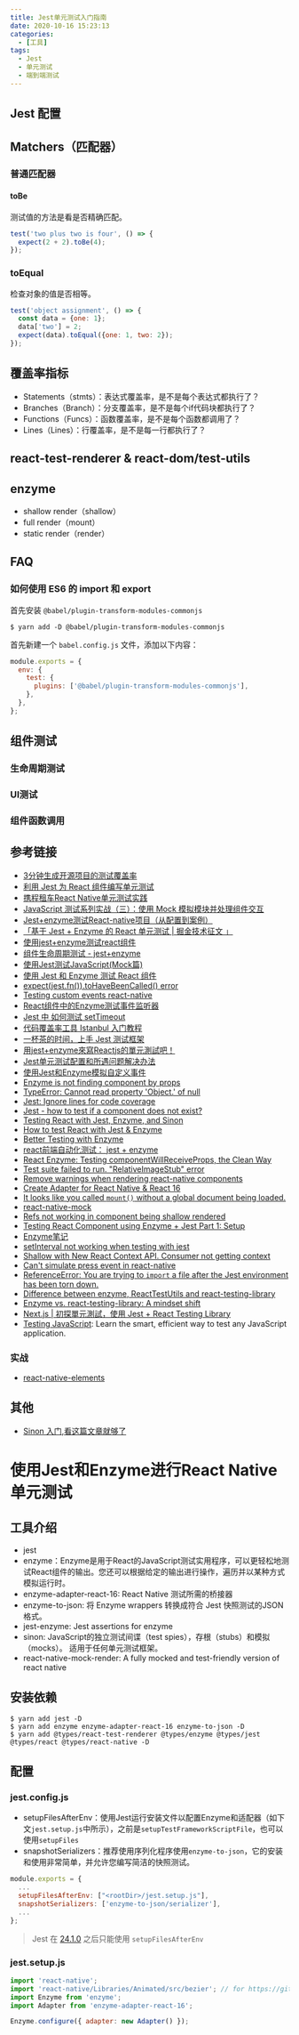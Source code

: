 ```yaml
---
title: Jest单元测试入门指南
date: 2020-10-16 15:23:13
categories:
  - [工具]
tags:
  - Jest
  - 单元测试
  - 端到端测试
---
```


<!--more-->

## Jest 配置

## Matchers（匹配器）

### 普通匹配器

#### toBe

测试值的方法是看是否精确匹配。

```js
test('two plus two is four', () => {
  expect(2 + 2).toBe(4);
});
```

### toEqual 

检查对象的值是否相等。

```js
test('object assignment', () => {
  const data = {one: 1};
  data['two'] = 2;
  expect(data).toEqual({one: 1, two: 2});
});
```

## 覆盖率指标

- Statements（stmts）：表达式覆盖率，是不是每个表达式都执行了？
- Branches（Branch）：分支覆盖率，是不是每个if代码块都执行了？
- Functions（Funcs）：函数覆盖率，是不是每个函数都调用了？
- Lines（Lines）：行覆盖率，是不是每一行都执行了？

## react-test-renderer & react-dom/test-utils

## enzyme

- shallow render（shallow）
- full render（mount）
- static render（render）

## FAQ

### 如何使用 ES6 的 import 和 export

首先安装 `@babel/plugin-transform-modules-commonjs`

```shell
$ yarn add -D @babel/plugin-transform-modules-commonjs
```

首先新建一个 `babel.config.js` 文件，添加以下内容：

```js
module.exports = {
  env: {
    test: {
      plugins: ['@babel/plugin-transform-modules-commonjs'],
    },
  },
};
```

## 组件测试

### 生命周期测试

### UI测试

### 组件函数调用

## 参考链接

- [3分钟生成开源项目的测试覆盖率](https://zhuanlan.zhihu.com/p/54958391)
- [利用 Jest 为 React 组件编写单元测试](https://loveky.github.io/2018/06/05/unit-testing-react-component-with-jest/)
- [携程租车React Native单元测试实践](https://cloud.tencent.com/developer/news/578421)
- [JavaScript 测试系列实战（三）：使用 Mock 模拟模块并处理组件交互](https://my.oschina.net/u/4088983/blog/4544477)
- [Jest+enzyme测试React-native项目（从配置到案例）](https://juejin.im/post/6844903929998737416)
- [「基于 Jest + Enzyme 的 React 单元测试 | 掘金技术征文 」](https://juejin.im/post/6844903476061814797)
- [使用jest+enzyme测试react组件](https://github.com/frontend9/fe9-library/issues/244)
- [组件生命周期测试 - jest+enzyme](http://echizen.github.io/tech/2017/04-24-component-lifycycle-test)
- [使用Jest测试JavaScript(Mock篇)](https://zhuanlan.zhihu.com/p/47009664)
- [使用 Jest 和 Enzyme 测试 React 组件](https://juejin.im/post/6844903828228161544)
- [expect(jest.fn()).toHaveBeenCalled() error](https://stackoverflow.com/questions/45182959/expectjest-fn-tohavebeencalled-error)
- [Testing custom events react-native](https://stackoverrun.com/cn/q/12348569)
- [React组件中的Enzyme测试事件监听器](https://xbuba.com/questions/52279478)
- [Jest 中 如何测试 setTimeout](https://yes-1-am.gitbook.io/blog/ce-shi/jest-zhong-ru-he-ce-shi-settimeout)
- [代码覆盖率工具 Istanbul 入门教程](https://www.ruanyifeng.com/blog/2015/06/istanbul.html)
- [一杯茶的时间，上手 Jest 测试框架](https://tuture.co/2020/04/04/9e7496d/)
- [用jest+enzyme來寫Reactjs的單元測試吧！](https://github.com/Hsueh-Jen/blog/issues/1)
- [Jest单元测试配置和所遇问题解决办法](https://github.com/yinxin630/blog/issues/22)
- [使用Jest和Enzyme模拟自定义事件](https://www.thinbug.com/q/49772497)
- [Enzyme is not finding component by props](https://stackoverflow.com/questions/40776121/enzyme-is-not-finding-component-by-props)
- [TypeError: Cannot read property 'Object.<anonymous>' of null](https://github.com/facebook/jest/issues/4710)
- [Jest: Ignore lines for code coverage](https://stackoverflow.com/questions/38740165/jest-ignore-lines-for-code-coverage)
- [Jest - how to test if a component does not exist?](https://stackoverflow.com/questions/46252396/jest-how-to-test-if-a-component-does-not-exist)
- [Testing React with Jest, Enzyme, and Sinon](https://www.leighhalliday.com/testing-react-jest-enzyme-sinon)
- [How to test React with Jest & Enzyme](https://www.robinwieruch.de/react-testing-jest-enzyme)
- [Better Testing with Enzyme](https://www.newline.co/fullstack-react/30-days-of-react/day-25/)
- [react前端自动化测试： jest + enzyme](https://www.cnblogs.com/susu8/p/9512393.html)
- [React Enzyme: Testing componentWillReceiveProps, the Clean Way](https://medium.com/@tjhubert/react-enzyme-testing-componentwillreceiveprops-the-clean-way-4dba4f02be0b)
- [Test suite failed to run. "RelativeImageStub" error](https://github.com/facebook/jest/issues/9680)
- [Remove warnings when rendering react-native components](https://github.com/enzymejs/enzyme/issues/831)
- [Create Adapter for React Native & React 16](https://github.com/enzymejs/enzyme/issues/1436)
- [It looks like you called `mount()` without a global document being loaded.](https://github.com/enzymejs/enzyme/issues/341)
- [react-native-mock](https://github.com/RealOrangeOne/react-native-mock)
- [Refs not working in component being shallow rendered](https://github.com/enzymejs/enzyme/issues/316)
- [Testing React Component using Enzyme + Jest Part 1: Setup](https://ttfb.test.traveloka.com/testing-react-component-using-enzyme-jest-part-1/)
- [Enzyme笔记](http://blog.leanote.com/post/haitang.reg@qq.com/Enzyme%E7%AC%94%E8%AE%B0)
- [setInterval not working when testing with jest](https://stackoverflow.com/questions/58708445/setinterval-not-working-when-testing-with-jest)
- [Shallow with New React Context API. Consumer not getting context](https://github.com/enzymejs/enzyme/issues/1636)
- [Can't simulate press event in react-native](https://github.com/enzymejs/enzyme/issues/991)
- [ReferenceError: You are trying to `import` a file after the Jest environment has been torn down.](https://github.com/facebook/jest/issues/6434)
- [Difference between enzyme, ReactTestUtils and react-testing-library](https://stackoverflow.com/questions/54152562/difference-between-enzyme-reacttestutils-and-react-testing-library)
- [Enzyme vs. react-testing-library: A mindset shift](https://blog.logrocket.com/enzyme-vs-react-testing-library-a-mindset-shift/)
- [Next.js | 初探單元測試，使用 Jest + React Testing Library](https://medium.com/%E6%89%8B%E5%AF%AB%E7%AD%86%E8%A8%98/nextjs-testing-tutorial-1-ed4b27563761)
- [Testing JavaScript](https://testingjavascript.com/): Learn the smart, efficient way to test any JavaScript application.

### 实战

- [react-native-elements](https://github.com/youngjuning/react-native-elements)

## 其他 

- [Sinon 入门,看这篇文章就够了](https://segmentfault.com/a/1190000010372634)

# 使用Jest和Enzyme进行React Native单元测试

## 工具介绍

- jest
- enzyme：Enzyme是用于React的JavaScript测试实用程序，可以更轻松地测试React组件的输出。您还可以根据给定的输出进行操作，遍历并以某种方式模拟运行时。
- enzyme-adapter-react-16: React Native 测试所需的桥接器
- enzyme-to-json: 将 Enzyme wrappers 转换成符合 Jest 快照测试的JSON格式。
- jest-enzyme: Jest assertions for enzyme
- sinon: JavaScript的独立测试间谍（test spies），存根（stubs）和模拟（mocks）。 适用于任何单元测试框架。
- react-native-mock-render: A fully mocked and test-friendly version of react native

## 安装依赖

```shell
$ yarn add jest -D
$ yarn add enzyme enzyme-adapter-react-16 enzyme-to-json -D
$ yarn add @types/react-test-renderer @types/enzyme @types/jest @types/react @types/react-native -D
```

## 配置

### jest.config.js

- setupFilesAfterEnv：使用Jest运行安装文件以配置Enzyme和适配器（如下文`jest.setup.js`中所示），之前是`setupTestFrameworkScriptFile`，也可以使用`setupFiles`
- snapshotSerializers：推荐使用序列化程序使用`enzyme-to-json`，它的安装和使用非常简单，并允许您编写简洁的快照测试。

```js
module.exports = {
  ...
  setupFilesAfterEnv: ["<rootDir>/jest.setup.js"],
  snapshotSerializers: ['enzyme-to-json/serializer'],
  ...
};
```

> Jest 在 [24.1.0](https://stackoverflow.com/questions/55752673/option-setuptestframeworkscriptfile-was-replaced-by-configuration-setupfilesa) 之后只能使用 `setupFilesAfterEnv`

### jest.setup.js

```js
import 'react-native';
import 'react-native/Libraries/Animated/src/bezier'; // for https://github.com/facebook/jest/issues/4710
import Enzyme from 'enzyme';
import Adapter from 'enzyme-adapter-react-16';

Enzyme.configure({ adapter: new Adapter() });
```
